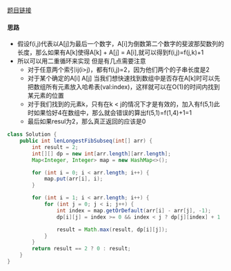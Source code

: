 [题目链接](https://leetcode-cn.com/problems/Q91FMA/)

#### 思路
+ 假设f(i,j)代表以A[j]为最后一个数字，A[i]为倒数第二个数字的斐波那契数列的长度，那么如果有A[k]使得A[k] + A[j] = A[i],就可以得到f(i,j)=f(j,k)+1
+ 所以可以用二重循环来实现 但是有几点需要注意
  + 对于任意两个索引ij(i>j)，都有f(i,j)=2，因为他们两个的子串长度是2
  + 对于某个确定的A[i] A[j] 当我们想快速找到数组中是否存在A[k]时可以先把数组所有元素放入哈希表(val:index)，这样就可以在O(1)的时间内找到某元素的位置
  + 对于我们找到的元素k，只有在k < j的情况下才是有效的，加入有f(5,1)此时如果恰好4在数组中，那么就会错误的算出f(5,1)=f(1,4)+1=1
  + 最后如果resul为2，那么真正返回的应该是0

```java
class Solution {
    public int lenLongestFibSubseq(int[] arr) {
        int result = 2;
        int[][] dp = new int[arr.length][arr.length];
        Map<Integer, Integer> map = new HashMap<>();

        for (int i = 0; i < arr.length; i++) {
            map.put(arr[i], i);
        }

        for (int i = 1; i < arr.length; i++) {
            for (int j = 0; j < i; j++) {
                int index = map.getOrDefault(arr[i] - arr[j], -1);
                dp[i][j] = index >= 0 && index < j ? dp[j][index] + 1 : 2;

                result = Math.max(result, dp[i][j]);
            }
        }
        return result == 2 ? 0 : result;
    }
}
```